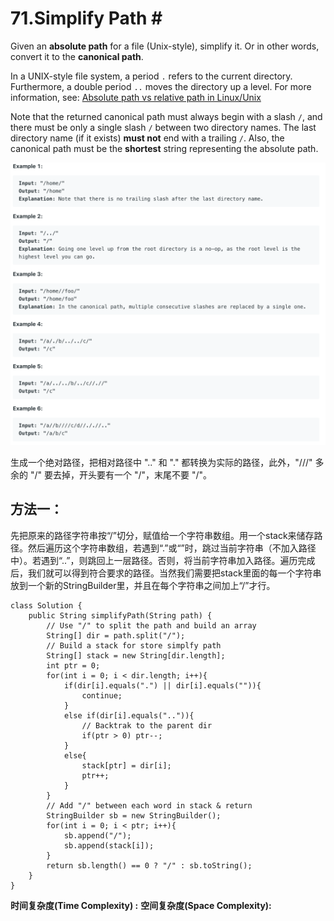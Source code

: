# 71.Simplify Path \#

Given an **absolute path** for a file \(Unix-style\), simplify it. Or in other words, convert it to the **canonical path**.

In a UNIX-style file system, a period `.` refers to the current directory. Furthermore, a double period `..` moves the directory up a level. For more information, see: [Absolute path vs relative path in Linux/Unix](https://www.linuxnix.com/abslute-path-vs-relative-path-in-linuxunix/)

Note that the returned canonical path must always begin with a slash `/`, and there must be only a single slash `/` between two directory names. The last directory name \(if it exists\) **must not** end with a trailing `/`. Also, the canonical path must be the **shortest** string representing the absolute path.

![](.gitbook/assets/image%20%2873%29.png)

生成一个绝对路径，把相对路径中 ".." 和 "." 都转换为实际的路径，此外，"///" 多余的 "/" 要去掉，开头要有一个 "/"，末尾不要 "/"。

## 方法一：

先把原来的路径字符串按“/”切分，赋值给一个字符串数组。用一个stack来储存路径。然后遍历这个字符串数组，若遇到“.”或“”时，跳过当前字符串（不加入路径中）。若遇到“..”，则跳回上一层路径。否则，将当前字符串加入路径。遍历完成后，我们就可以得到符合要求的路径。当然我们需要把stack里面的每一个字符串放到一个新的StringBuilder里，并且在每个字符串之间加上“/”才行。

```text
class Solution {
    public String simplifyPath(String path) {
        // Use "/" to split the path and build an array
        String[] dir = path.split("/");
        // Build a stack for store simplfy path
        String[] stack = new String[dir.length];
        int ptr = 0;
        for(int i = 0; i < dir.length; i++){
            if(dir[i].equals(".") || dir[i].equals("")){
                continue;
            }
            else if(dir[i].equals("..")){
                // Backtrak to the parent dir
                if(ptr > 0) ptr--;
            }
            else{
                stack[ptr] = dir[i];
                ptr++;
            }
        }
        // Add "/" between each word in stack & return
        StringBuilder sb = new StringBuilder();
        for(int i = 0; i < ptr; i++){
            sb.append("/");
            sb.append(stack[i]);
        }
        return sb.length() == 0 ? "/" : sb.toString();
    }
}
```

**时间复杂度\(Time Complexity\) :**           **空间复杂度\(Space Complexity\):** 

